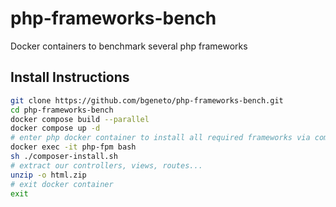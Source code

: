 # php-frameworks-bench
Docker containers to benchmark several php frameworks

## Install Instructions

```bash
git clone https://github.com/bgeneto/php-frameworks-bench.git
cd php-frameworks-bench
docker compose build --parallel
docker compose up -d
# enter php docker container to install all required frameworks via composer
docker exec -it php-fpm bash
sh ./composer-install.sh
# extract our controllers, views, routes...
unzip -o html.zip
# exit docker container
exit
```
 
